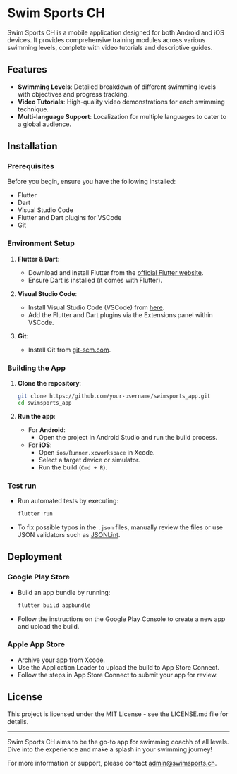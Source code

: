 # Swim Sports CH

Swim Sports CH is a mobile application designed for both Android and iOS devices. It provides comprehensive training modules across various swimming levels, complete with video tutorials and descriptive guides.
## Features

- **Swimming Levels**: Detailed breakdown of different swimming levels with objectives and progress tracking.
- **Video Tutorials**: High-quality video demonstrations for each swimming technique.
- **Multi-language Support**: Localization for multiple languages to cater to a global audience.

## Installation

### Prerequisites

Before you begin, ensure you have the following installed:
- Flutter
- Dart
- Visual Studio Code
- Flutter and Dart plugins for VSCode
- Git

### Environment Setup

1. **Flutter & Dart**:
   - Download and install Flutter from the [official Flutter website](https://flutter.dev).
   - Ensure Dart is installed (it comes with Flutter).

2. **Visual Studio Code**:
   - Install Visual Studio Code (VSCode) from [here](https://code.visualstudio.com/).
   - Add the Flutter and Dart plugins via the Extensions panel within VSCode.

3. **Git**:
   - Install Git from [git-scm.com](https://git-scm.com/).

### Building the App

1. **Clone the repository**:
   ```sh
   git clone https://github.com/your-username/swimsports_app.git
   cd swimsports_app
   ```

2. **Run the app**:
   - For **Android**:
     - Open the project in Android Studio and run the build process.
   - For **iOS**:
     - Open `ios/Runner.xcworkspace` in Xcode.
     - Select a target device or simulator.
     - Run the build (`Cmd + R`).

### Test run

- Run automated tests by executing:
  ```sh
  flutter run
  ```

- To fix possible typos in the `.json` files, manually review the files or use JSON validators such as [JSONLint](https://jsonlint.com/).

## Deployment

### Google Play Store

- Build an app bundle by running:
  ```sh
  flutter build appbundle
  ```
- Follow the instructions on the Google Play Console to create a new app and upload the build.

### Apple App Store

- Archive your app from Xcode.
- Use the Application Loader to upload the build to App Store Connect.
- Follow the steps in App Store Connect to submit your app for review.

## License

This project is licensed under the MIT License - see the LICENSE.md file for details.

---

Swim Sports CH aims to be the go-to app for swimming coachh of all levels. Dive into the experience and make a splash in your swimming journey!

For more information or support, please contact [admin@swimsports.ch](mailto:admin@swimsports.ch).

